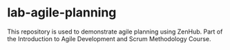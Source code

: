 # lab-agile-planning
This repository is used to demonstrate agile planning using ZenHub. Part of the Introduction to Agile Development and Scrum Methodology Course.
